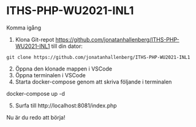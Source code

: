 # ITHS-PHP-WU2021-INL1

Komma igång

1. Klona Git-repot https://github.com/jonatanhallenberg/ITHS-PHP-WU2021-INL1 till din dator:

<pre><code>git clone https://github.com/jonatanhallenberg/ITHS-PHP-WU2021-INL1</code></pre>

2.	Öppna den klonade mappen i VSCode
3.	Öppna terminalen i VSCode
4.	Starta docker-compose genom att skriva följande i terminalen

docker-compose up -d

5.	Surfa till http://localhost:8081/index.php

Nu är du redo att börja!
